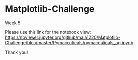 # Matplotlib-Challenge
Week 5

Please use this link for the notebook view:
https://nbviewer.jupyter.org/github/maia1220/Matplotlib-Challenge/blob/master/Pymaceuticals/pymaceuticals_aq.ipynb

Thank you!